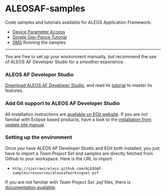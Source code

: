ALEOSAF-samples
===============

Code samples and tutorials available for ALEOS Application Framework:

* [Device Parameter Access](http://github.com/SierraWireless/ALEOSAF-samples/tree/master/deviceparamaccess)
* [Simple Geo-Fence Tutorial](http://github.com/SierraWireless/ALEOSAF-samples/tree/master/simplegeofence)
* [SMS](http://github.com/SierraWireless/ALEOSAF-samples/tree/master/sms)
Running the samples
-------------------

You are free to set up your environment manually, but recommend the use of ALEOS AF Developer Studio for a smoother experience.

### ALEOS AF Developer Studio

[Download ALEOS AF Developer Studio](http://developer.sierrawireless.com/en/Resources/Resources/Tools/ALEOS_AF_Studio.aspx), and read its [tutorial](http://developer.sierrawireless.com/en/Resources/Resources/Educational_Documentation/Tutorial_AAF_Getting_Started.aspx) to master its features.

### Add Git support to ALEOS AF Developer Studio

All installation instructions are [available on EGit website](http://www.eclipse.org/egit/download/).
If you are not familiar with Eclipse based products, have a look to the [installation from update site manual](http://help.eclipse.org/juno/index.jsp?topic=/org.eclipse.platform.doc.user/tasks/tasks-127.htm).

### Setting up the environment

Once you have ALEOS AF Developer Studio and EGit both installed, you just have to import  a *Team Project Set* and samples are directly fetched from Github to your workspace. Here is the URL to import:

* `http://sierrawireless.github.com/ALEOSAF-samples/resources/aleosafworkingset.psf`

If you are not familiar with *Team Project Set .psf*  files, there is [documentation available](http://wiki.eclipse.org/Project_Set_File).
